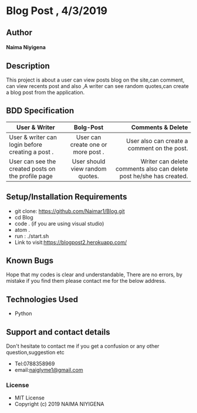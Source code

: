 # Blog Post , 4/3/2019
## Author
#### **Naima Niyigena**
## Description

This project is about a user can view posts blog on the site,can comment, can view recents post and also ,A writer can see random quotes,can create a blog post from the application.

## BDD Specification

| User & Writer     |Bolg-Post      | Comments & Delete |
| ------------- |:-------------:| -----:|
| User & writer can login before creating a post .| User can create one or more post .| User also can create a comment on the post.|
| User can see the created posts on the profile page | User should view random quotes. | Writer can delete comments also can delete post he/she has created.|

## Setup/Installation Requirements
* git clone: https://github.com/Naimar1/Blog.git
* cd Blog
* code . (if you are using visual studio)
* atom .
* run : ./start.sh
* Link to visit:https://blogpost2.herokuapp.com/

## Known Bugs
Hope that my codes is clear and understandable,
There are no errors, by mistake if you find them please contact me for the below address.

## Technologies Used
 * Python

## Support and contact details

Don't hesitate to contact me if you get a confusion or any other question,suggestion etc
* Tel:0788358969
* email:naiglyme1@gmail.com

### License

* MIT License
* Copyright (c) 2019 NAIMA NIYIGENA